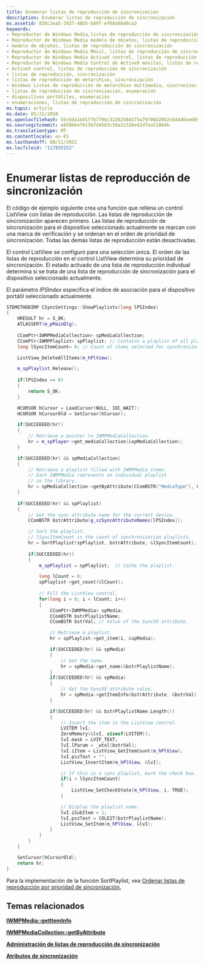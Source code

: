 ```yaml
---
title: Enumerar listas de reproducción de sincronización
description: Enumerar listas de reproducción de sincronización
ms.assetid: 830c3ea5-2937-48b5-b89f-ef68a6649ca3
keywords:
- Reproductor de Windows Media,listas de reproducción de sincronización
- Reproductor de Windows Media modelo de objetos, listas de reproducción de sincronización
- modelo de objetos, listas de reproducción de sincronización
- Reproductor de Windows Media Móvil, listas de reproducción de sincronización
- Reproductor de Windows Media ActiveX control, listas de reproducción de sincronización
- Reproductor de Windows Media Control de ActiveX móviles, listas de reproducción de sincronización
- ActiveX control, listas de reproducción de sincronización
- listas de reproducción, sincronización
- listas de reproducción de metarchivo, sincronización
- Windows Listas de reproducción de metarchivo multimedia, sincronización
- listas de reproducción de sincronización, enumeración
- dispositivos portátiles, enumeración
- enumeraciones, listas de reproducción de sincronización
ms.topic: article
ms.date: 05/31/2018
ms.openlocfilehash: 55c6da1b91ffb779bc32262584375a7970bb20b2c644d6ee6893eacfea0b0d6b
ms.sourcegitcommit: e858bbe701567d4583c50a11326e42d7ea51804b
ms.translationtype: MT
ms.contentlocale: es-ES
ms.lasthandoff: 08/11/2021
ms.locfileid: "117935152"
---
```

# <a name="enumerating-synchronization-playlists"></a>Enumerar listas de reproducción de sincronización

El código de ejemplo siguiente crea una función que rellena un control ListView con listas de reproducción. Las listas de reproducción de sincronización aparecen primero. Las listas de reproducción de sincronización para el dispositivo seleccionado actualmente se marcan con una marca de verificación y se ordenan en el orden de prioridad de sincronización. Todas las demás listas de reproducción están desactivadas.

El control ListView se configuró para una selección única. El orden de las listas de reproducción en el control ListView determina su prioridad de sincronización. El estado activado de una lista de reproducción individual determina si se trata de una lista de reproducción de sincronización para el dispositivo seleccionado actualmente.

El parámetro *lPSIndex* especifica el índice de asociación para el dispositivo portátil seleccionado actualmente.


```C++
STDMETHODIMP CSyncSettings::ShowPlaylists(long lPSIndex)
{ 
    HRESULT hr = S_OK; 
    ATLASSERT(m_pMainDlg);
   
    CComPtr<IWMPMediaCollection> spMediaCollection;
    CComPtr<IWMPPlaylist> spPlaylist; // Contains a playlist of all playlists.
    long lSyncItemCount= 0; // Count of items selected for synchronization. 

    ListView_DeleteAllItems(m_hPlView);

    m_spPlaylist.Release();
   
    if(lPSIndex == 0)
    {
        return S_OK;
    } 

    HCURSOR hCursor = LoadCursor(NULL, IDC_WAIT);
    HCURSOR hCursorOld = SetCursor(hCursor);

    if(SUCCEEDED(hr))
    {
        // Retrieve a pointer to IWMPMediaCollection.
        hr = m_spPlayer->get_mediaCollection(&spMediaCollection);
    }

    if(SUCCEEDED(hr) && spMediaCollection)
    {
        // Retrieve a playlist filled with IWMPMedia items.
        // Each IWMPMedia represents an individual playlist 
        // in the library.
        hr = spMediaCollection->getByAttribute(CComBSTR("MediaType"), CComBSTR("playlist"), &spPlaylist);
    }
 
    if(SUCCEEDED(hr) && spPlaylist)
    {  
        // Get the sync attribute name for the current device.
        CComBSTR bstrAttribute(g_szSyncAttributeNames[lPSIndex]);

        // Sort the playlist.
        // lSyncItemCount is the count of synchronization playlists.
        hr = SortPlaylist(spPlaylist, bstrAttribute, &lSyncItemCount);
     
        if(SUCCEEDED(hr))
        {
            m_spPlaylist = spPlaylist;  // Cache the playlist.

            long lCount = 0;
            spPlaylist->get_count(&lCount);
             
            // Fill the ListView control.
            for(long i = 0; i < lCount; i++)
            {
                CComPtr<IWMPMedia> spMedia;
                CComBSTR bstrPlaylistName;
                CComBSTR bstrVal; // Value of the SyncXX attribute.

                // Retrieve a playlist.
                hr = spPlaylist->get_item(i, &spMedia);

                if(SUCCEEDED(hr) && spMedia)
                {
                    // Get the name.
                    hr = spMedia->get_name(&bstrPlaylistName);
                }  
                if(SUCCEEDED(hr) && spMedia)
                {      
                    // Get the SyncXX attribute value.
                    hr = spMedia->getItemInfo(bstrAttribute, &bstrVal);
                }

                if(SUCCEEDED(hr) && bstrPlaylistName.Length())
                {
                    // Insert the item in the ListView control.
                    LVITEM lvI;
                    ZeroMemory(&lvI, sizeof(LVITEM));
                    lvI.mask = LVIF_TEXT; 
                    lvI.lParam = _wtol(bstrVal);
                    lvI.iItem = ListView_GetItemCount(m_hPlView);
                    lvI.pszText = "";
                    ListView_InsertItem(m_hPlView, &lvI);

                    // If this is a sync playlist, mark the check box.
                    if(i < lSyncItemCount)
                    {
                        ListView_SetCheckState(m_hPlView, i, TRUE);
                    }

                    // Display the playlist name.
                    lvI.iSubItem = 1;
                    lvI.pszText = COLE2T(bstrPlaylistName);
                    ListView_SetItem(m_hPlView, &lvI);
                }
            }
        }        
    }

    SetCursor(hCursorOld);
    return hr;
}
```



Para la implementación de la función SortPlaylist, vea [Ordenar listas de reproducción por prioridad de sincronización.](sorting-playlists-by-synchronization-priority.md)

## <a name="related-topics"></a>Temas relacionados

<dl> <dt>

[**IWMPMedia::getItemInfo**](/previous-versions/windows/desktop/api/wmp/nf-wmp-iwmpmedia-getiteminfo)
</dt> <dt>

[**IWMPMediaCollection::getByAttribute**](/previous-versions/windows/desktop/api/wmp/nf-wmp-iwmpmediacollection-getbyattribute)
</dt> <dt>

[**Administración de listas de reproducción de sincronización**](managing-synchronization-playlists.md)
</dt> <dt>

[**Atributos de sincronización**](sync-attributes.md)
</dt> </dl>

 

 




